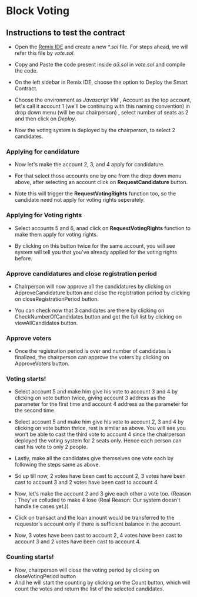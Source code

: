 # Block Voting 

## Instructions to test the contract

* Open the [Remix IDE](https://remix.ethereum.org/) and create a new *.*sol* file. For steps ahead, we will refer this file by *vote.sol*. 

* Copy and Paste the code present inside *a3.sol* in *vote.sol* and compile the code. 

* On the left sidebar in Remix IDE, choose the option to Deploy the Smart Contract. 

* Choose the environment as *Javascript VM* , Account as the top account, let's call it account 1 (we'll be continuing with this naming convention) in drop down menu (will be our chairperson) , select number of seats as 2 and then click on *Deploy*.

* Now the voting system is deployed by the chairperson, to select 2 candidates. 

### Applying for candidature

* Now let's make the account 2, 3, and 4 apply for candidature. 

* For that select those accounts one by one from the drop down menu above, after selecting an account click on **RequestCandidature** button. 

* Note this will trigger the **RequestVotingRights** function too, so the candidate need not apply for voting rights seperately.  
 
 
### Applying for Voting rights

* Select accounts 5 and 6, anad click on **RequestVotingRights** function to make them apply for voting rights. 

* By clicking on this button twice for the same account, you will see system will tell you that you've already applied for the voting rights before. 

### Approve candidatures and close registration period

* Chairperson will now approve all the candidatures by clicking on ApproveCandidature button and close the registration period by clicking on closeRegistrationPeriod button. 

* You can check now that 3 candidates are there by clicking on CheckNumberOfCandidates button and get the full list by clicking on viewAllCandidates button. 

### Approve voters

* Once the registration period is over and number of candidates is finalized, the chairperson can approve the voters by clicking on ApproveVoters button.


### Voting starts! 

* Select account 5 and make him give his vote to account 3 and 4 by clicking on vote button twice, giving account 3 address as the parameter for the first time and account 4 address as the parameter for the second time. 

* Select account 5 and make him give his vote to account 2, 3 and 4 by clicking on vote button thrice, rest is similar as above. You will see you won't be able to cast the third vote to account 4 since the chairperson deployed the voting system for 2 seats only. Hence each person can cast his vote to only 2 people. 

* Lastly, make all the candidates give themselves one vote each by following the steps same as above. 

* So up till now, 2 votes have been cast to account 2, 3 votes have been cast to account 3 and 2 votes have been cast to account 4. 

* Now, let's make the account 2 and 3 give each other a vote too. (Reason : They've colluded to make 4 lose (Real Reason: Our system doesn't handle tie cases yet.))

* Click on transact and the loan amount would be transferred to the requestor's account only if there is sufficient balance in the account.

* Now, 3 votes have been cast to account 2, 4 votes have been cast to account 3 and 2 votes have been cast to account 4.

### Counting starts! 

* Now, chairperson will close the voting period by clicking on closeVotingPeriod button 
* And he will start the counting by clicking on the Count button, which will count the votes and return the list of the selected candidates. 

